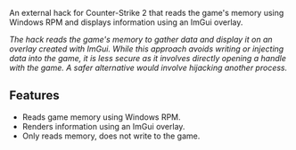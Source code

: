 An external hack for Counter-Strike 2 that reads the game's memory using Windows RPM and displays information using an ImGui overlay.

*The hack reads the game's memory to gather data and display it on an overlay created with ImGui. While this approach avoids writing or injecting data into the game, it is less secure as it involves directly opening a handle with the game. A safer alternative would involve hijacking another process.*

## Features

- Reads game memory using Windows RPM.
- Renders information using an ImGui overlay.
- Only reads memory, does not write to the game.
